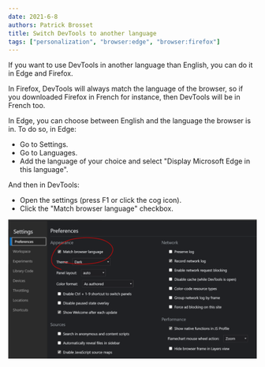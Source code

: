 ```yaml
---
date: 2021-6-8
authors: Patrick Brosset
title: Switch DevTools to another language
tags: ["personalization", "browser:edge", "browser:firefox"]
---
```

If you want to use DevTools in another language than English, you can do it in Edge and Firefox.

In Firefox, DevTools will always match the language of the browser, so if you downloaded Firefox in French for instance, then DevTools will be in French too.

In Edge, you can choose between English and the language the browser is in. To do so, in Edge:
* Go to Settings.
* Go to Languages.
* Add the language of your choice and select "Display Microsoft Edge in this language".

And then in DevTools:
* Open the settings (press F1 or click the cog icon).
* Click the "Match browser language" checkbox.

![Screenshot of the settings panel in Edge showing a checkbox to match devtools with the browser language](/assets/img/use-another-language.png)